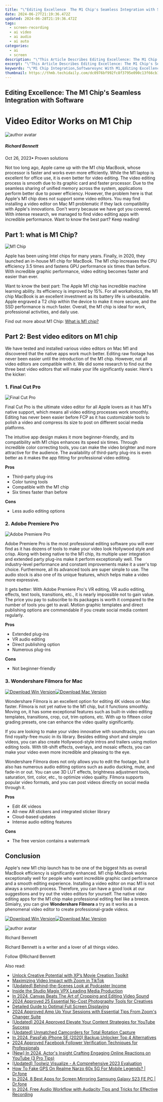 ```yaml
---
title: "\"Editing Excellence  The M1 Chip's Seamless Integration with Software\""
date: 2024-06-27T21:19:36.472Z
updated: 2024-06-28T21:19:36.472Z
tags: 
  - screen-recording
  - ai video
  - ai audio
  - ai auto
categories: 
  - ai
  - screen
description: "\"This Article Describes Editing Excellence: The M1 Chip's Seamless Integration with Software\""
excerpt: "\"This Article Describes Editing Excellence: The M1 Chip's Seamless Integration with Software\""
keywords: "\"M1 Chip Integration,Softwaresync With M1,Editing Excellence M1,M1 Sewamely Seamless,Software M1 Precision,Excellent Editing M1,Chip-Software Harmony\""
thumbnail: https://thmb.techidaily.com/dc0976bf992fc8f3795e090c13f66cb1c6f1455915fe3cbbbf65ceba836d3f9e.jpg
---
```


## Editing Excellence: The M1 Chip's Seamless Integration with Software

# Video Editor Works on M1 Chip

![author avatar](https://images.wondershare.com/filmora/article-images/richard-bennett.jpg)

##### Richard Bennett

 Oct 26, 2023• Proven solutions

Not too long ago, Apple came up with the M1 chip MacBook, whose processor is faster and works even more efficiently. While the M1 laptop is excellent for office use, it is even better for video editing. The video editing process is smooth due to its graphic card and faster processor. Due to the seamless sharing of unified memory across the system, applications perform better due to power efficiency. However, the problem here is that Apple's M1 chip does not support some video editors. You may find installing a video editor on Mac M1 problematic if they lack compatibility with Apple's innovations. Don't worry because we have got you covered. With intense research, we managed to find video editing apps with incredible performance. Want to know the best part? Keep reading!

## Part 1: what is M1 Chip?

![M1 Chip](https://images.wondershare.com/filmora/Mac-articles/apple-m1.jpg)

Apple has been using Intel chips for many years. Finally, in 2020, they launched an in-house M1 chip for MacBook. The M1 chip increases the CPU efficiency 3.5 times and fastens GPU performance six times than before. With incredible graphic performance, video editing becomes faster and easier than ever.

Want to know the best part: The Apple M1 chip has incredible machine learning ability. Its efficiency is improved by 15%. For all workaholics, the M1 chip MacBook is an excellent investment as its battery life is unbeatable. Apple engraved a T2 chip within the device to make it more secure, and the SSD performance is much faster. Overall, the M1 chip is ideal for work, professional activities, and daily use.

Find out more about M1 Chip: [What is M1 chip?](https://tools.techidaily.com/wondershare/filmora/download/)

## Part 2: Best video editors on M1 chip

We have tested and installed various video editors on Mac M1 and discovered that the native apps work much better. Editing raw footage has never been easier until the introduction of the M1 chip. However, not all video editors are compatible with it. We did some research to find out the three best video editors that will make your life significantly easier. Here's the kicker:

### 1\. Final Cut Pro

![Final Cut Pro](https://images.wondershare.com/filmora/article-images/video-editor-m1-1.jpg)

Final Cut Pro is the ultimate video editor for all Apple lovers as it has M1's native support, which means all video editing processes work smoothly. Editing has never been easier before FCP as it has customizable tools to polish a video and compress its size to post on different social media platforms.

The intuitive app design makes it more beginner-friendly, and its compatibility with M1 chips enhances its speed six times. Through incredible color correcting tools, you can make the video brighter and more attractive for the audience. The availability of third-party plug-ins is even better as it makes the app fitting for professional video editing.

**Pros**

* Third-party plug-ins
* Color tuning tools
* Compatible with the M1 chip
* Six times faster than before

**Cons**

* Less audio editing options

### 2\. Adobe Premiere Pro

![Adobe Premiere Pro](https://images.wondershare.com/filmora/article-images/video-editor-m1-2.jpg)

Adobe Premiere Pro is the most professional editing software you will ever find as it has dozens of tools to make your video look Hollywood style and crisp. Along with being native to the M1 chip, its multiple user integration and extended party plug-ins make it perform exceptionally well. The industry-level performance and constant improvements make it a user's top choice. Furthermore, all its advanced tools are super simple to use. The audio stock is also one of its unique features, which helps make a video more expressive.

It gets better: With Adobe Premiere Pro's VR editing, VR audio editing, effects, text tools, transitions, etc., it is nearly impossible not to gain value. The price you pay to subscribe to its packages is worth it compared to the number of tools you get to avail. Motion graphic templates and direct publishing options are commendable if you create social media content regularly.

 **Pros**

* Extended plug-ins
* VR audio editing
* Direct publishing option
* Numerous plug-ins

**Cons**

* Not beginner-friendly

### 3\. Wondershare Filmora for Mac

[![Download Win Version](https://images.wondershare.com/filmora/guide/download-btn-win.jpg)](https://tools.techidaily.com/wondershare/filmora/download/)[![Download Mac Version](https://images.wondershare.com/filmora/guide/download-btn-mac.jpg)](https://tools.techidaily.com/wondershare/filmora/download/)

Wondershare Filmora is an excellent option for editing 4K videos on Mac faster. Filmora is not yet native to the M1 chip, but it functions smoothly. Moving on, it has some exceptional features such as built-in video editing templates, transitions, crop, cut, trim options, etc. With up to fifteen color grading presets, one can enhance the video quality significantly.

If you are looking to make your video innovative with soundtracks, you can find royalty-free music in its library. Besides editing short and simple videos, you can also create Hollywood-style intros and trailers using motion editing tools. With tilt-shift effects, overlays, and mosaic effects, you can make your video even more incredible and pleasing to the eye.

Wondershare Filmora does not only allows you to edit the footage, but it also has numerous audio editing options such as audio ducking, mute, and fade-in or out. You can use 3D LUT effects, brightness adjustment tools, saturation, tint, color, etc., to optimize video quality. Filmora supports popular video formats, and you can post videos directly on social media through it.

**Pros**

* Edit 4K videos
* All-new AR stickers and integrated sticker library
* Cloud-based updates
* Intense audio editing features

**Cons**

* The free version contains a watermark

## Conclusion

Apple's new M1 chip launch has to be one of the biggest hits as overall MacBook efficiency is significantly enhanced. M1 chip MacBook works exceptionally well for people who want incredible graphic card performance and a smooth editing experience. Installing a video editor on mac M1 is not always a smooth process. Therefore, you can have a good look at our suggestions and try out the video editors for yourself. The native video editing apps for the M1 chip make professional editing feel like a breeze. Simialry, you can give **Wondershare Filmora** a try as it works as a phenomenal video editor to create professional-grade videos.

[![Download Win Version](https://images.wondershare.com/filmora/guide/download-btn-win.jpg)](https://tools.techidaily.com/wondershare/filmora/download/)[![Download Mac Version](https://images.wondershare.com/filmora/guide/download-btn-mac.jpg)](https://tools.techidaily.com/wondershare/filmora/download/)

![author avatar](https://images.wondershare.com/filmora/article-images/richard-bennett.jpg)

Richard Bennett

Richard Bennett is a writer and a lover of all things video.

Follow @Richard Bennett

<span class="atpl-alsoreadstyle">Also read:</span>
<div><ul>
<li><a href="https://extra-tips.techidaily.com/unlock-creative-potential-with-xps-movie-creation-toolkit/"><u>Unlock Creative Potential with XP’s Movie Creation Toolkit</u></a></li>
<li><a href="https://extra-tips.techidaily.com/maximizing-video-impact-with-zoom-in-tiktok/"><u>Maximizing Video Impact with Zoom in TikTok</u></a></li>
<li><a href="https://extra-tips.techidaily.com/updated-behind-the-scenes-look-at-podcaster-income/"><u>[Updated] Behind-the-Scenes Look at Podcaster Income</u></a></li>
<li><a href="https://extra-tips.techidaily.com/inside-the-studio-magix-vpx-leading-media-production/"><u>Inside the Studio  Magix VPX Leading Media Production</u></a></li>
<li><a href="https://extra-tips.techidaily.com/in-2024-canvas-beats-the-art-of-cropping-and-editing-video-sound/"><u>In 2024, Canvas Beats  The Art of Cropping and Editing Video Sound</u></a></li>
<li><a href="https://extra-tips.techidaily.com/2024-approved-25-essential-no-cost-photography-tools-for-creatives/"><u>2024 Approved  25 Essential No-Cost Photography Tools for Creatives</u></a></li>
<li><a href="https://extra-tips.techidaily.com/detailed-guide-to-optimal-full-screen-displaying/"><u>Detailed Guide to Optimal Full Screen Displaying</u></a></li>
<li><a href="https://extra-tips.techidaily.com/2024-approved-amp-up-your-sessions-with-essential-tips-from-zooms-changer-suite/"><u>2024 Approved  Amp Up Your Sessions with Essential Tips From Zoom's Changer Suite</u></a></li>
<li><a href="https://facebook-record-videos.techidaily.com/updated-2024-approved-elevate-your-content-strategies-for-youtube-success/"><u>[Updated] 2024 Approved  Elevate Your Content  Strategies for YouTube Success</u></a></li>
<li><a href="https://some-guidance.techidaily.com/updated-unmatched-camcorders-for-total-rotation-capture/"><u>[Updated] Unmatched Camcorders for Total Rotation Capture</u></a></li>
<li><a href="https://ios-unlock.techidaily.com/in-2024-passfab-iphone-se-2020-backup-unlocker-top-4-alternatives-by-drfone-ios/"><u>In 2024, PassFab iPhone SE (2020) Backup Unlocker Top 4 Alternatives</u></a></li>
<li><a href="https://facebook-video-content.techidaily.com/2024-approved-facebook-follower-verification-techniques-for-professionals/"><u>2024 Approved  Facebook Follower Verification Techniques for Professionals</u></a></li>
<li><a href="https://youtube-blog.techidaily.com/n-2024-actors-insight-crafting-engaging-online-reactions-on-youtube-3-pro-tips/"><u>[New] In 2024, Actor's Insight  Crafting Engaging Online Reactions on YouTube (3 Pro Tips)</u></a></li>
<li><a href="https://fox-hovers.techidaily.com/updated-toolwiz-visualize-a-comprehensive-2023-evaluation/"><u>[Updated] Toolwiz Visualize - A Comprehensive 2023 Evaluation</u></a></li>
<li><a href="https://fake-location.techidaily.com/how-to-fake-gps-on-realme-narzo-60x-5g-for-mobile-legends-drfone-by-drfone-virtual-android/"><u>How To Fake GPS On Realme Narzo 60x 5G For Mobile Legends? | Dr.fone</u></a></li>
<li><a href="https://screen-mirror.techidaily.com/in-2024-8-best-apps-for-screen-mirroring-samsung-galaxy-s23-fe-pc-drfone-by-drfone-android/"><u>In 2024, 8 Best Apps for Screen Mirroring Samsung Galaxy S23 FE PC | Dr.fone</u></a></li>
<li><a href="https://audio-editing.techidaily.com/in-2024-free-audio-workflow-with-audacity-tips-and-tricks-for-effective-recording/"><u>In 2024, Free Audio Workflow with Audacity Tips and Tricks for Effective Recording</u></a></li>
</ul></div>

<ins class="adsbygoogle"
      style="display:block"
      data-ad-client="ca-pub-7571918770474297"
      data-ad-slot="8358498916"
      data-ad-format="auto"
      data-full-width-responsive="true"></ins>